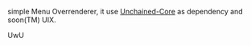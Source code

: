 
simple Menu Overrenderer, it use [Unchained-Core](https://github.com/WTFBlaze/Unchained-Core/releases) as dependency and soon(TM) UIX.

UwU
